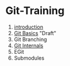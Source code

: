 # Git-Training

1. [introduction](Introduction.md)
2. [Git Basics](Git-Basics.md) "Draft"
3. Git Branching
4. [Git Internals](Git-Internals.md)
5. EGit
6. Submodules
